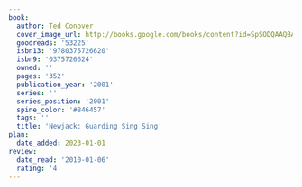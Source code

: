 ```yaml
---
book:
  author: Ted Conover
  cover_image_url: http://books.google.com/books/content?id=SpSODQAAQBAJ&printsec=frontcover&img=1&zoom=1&edge=curl&source=gbs_api
  goodreads: '53225'
  isbn13: '9780375726620'
  isbn9: '0375726624'
  owned: ''
  pages: '352'
  publication_year: '2001'
  series: ''
  series_position: '2001'
  spine_color: '#846457'
  tags: ''
  title: 'Newjack: Guarding Sing Sing'
plan:
  date_added: 2023-01-01
review:
  date_read: '2010-01-06'
  rating: '4'
---
```

